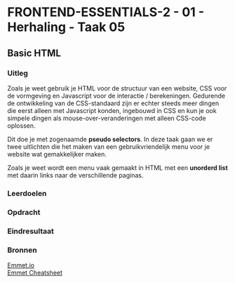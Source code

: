 # FRONTEND-ESSENTIALS-2 - 01 - Herhaling - Taak 05

## Basic HTML 

### Uitleg

Zoals je weet gebruik je HTML voor de structuur van een website, CSS voor de vormgeving en Javascript voor de interactie / berekeningen. Gedurende de ontwikkeling van de CSS-standaard zijn er echter steeds meer dingen die eerst alleen met Javascript konden, ingebouwd in CSS en kun je ook simpele dingen als mouse-over-veranderingen met alleen CSS-code oplossen.

Dit doe je met zogenaamde **pseudo selectors**. In deze taak gaan we er twee uitlichten die het maken van een gebruikvriendelijk menu voor je website wat gemakkelijker maken.

Zoals je weet wordt een menu vaak gemaakt in HTML met een **unorderd list** met daarin links naar de verschillende paginas. 


### Leerdoelen



### Opdracht


### Eindresultaat



### Bronnen

[Emmet.io](https://www.emmet.io/)  
[Emmet Cheatsheet](https://docs.emmet.io/cheat-sheet/)